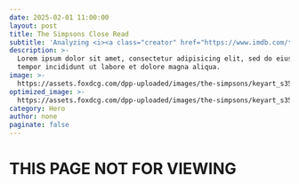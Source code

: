 ```yaml
---
date: 2025-02-01 11:00:00
layout: post
title: The Simpsons Close Read
subtitle: 'Analyzing <i><a class="creator" href="https://www.imdb.com/title/tt0701294/" target="_blank">Who Shot Mr. Burns?</a></i> as a nuanced critique of the American Dream.'
description: >-
  Lorem ipsum dolor sit amet, consectetur adipisicing elit, sed do eiusmod
  tempor incididunt ut labore et dolore magna aliqua.
image: >-
  https://assets.foxdcg.com/dpp-uploaded/images/the-simpsons/keyart_s35-1.jpg
optimized_image: >-
  https://assets.foxdcg.com/dpp-uploaded/images/the-simpsons/keyart_s35-1.jpg
category: Hero
author: none
paginate: false
---
```

# THIS PAGE NOT FOR VIEWING